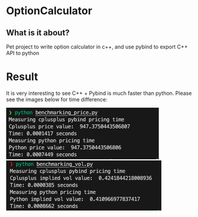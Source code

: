 # OptionCalculator

## What is it about?

Pet project to write option calculator in c++, and use pybind to export C++ API to python

# Result

It is very interesting to see C++ + Pybind is much faster than python. Please see the images below for time difference:

![Alt Text](https://github.com/lersonglim/OptionCalculator/blob/main/assets/price_time.png)
![Alt Text](https://github.com/lersonglim/OptionCalculator/blob/main/assets/vol_time.png)
